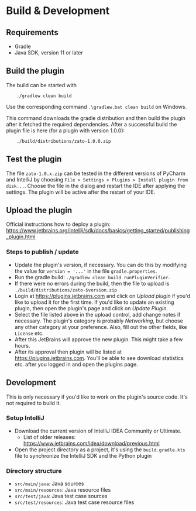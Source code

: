 # Build & Development

## Requirements
- Gradle
- Java SDK, version 11 or later

## Build the plugin
The build can be started with
```
    ./gradlew clean build
```
Use the corresponding command `.\gradlew.bat clean build` on Windows.

This command downloads the gradle distribution and then build the plugin
after it fetched the required dependencies.
After a successful build the plugin file is here (for a plugin with version 1.0.0):
```
    ./build/distributions/zato-1.0.0.zip
```

## Test the plugin
The file `zato-1.0.x.zip` can be tested in the different versions of PyCharm and IntelliJ
by choosing `File > Settings > Plugins > Install plugin from disk...`.
Choose the file in the dialog and restart the IDE after applying the settings. The plugin
will be active after the restart of your IDE.

## Upload the plugin
Official instructions how to deploy a plugin: https://www.jetbrains.org/intellij/sdk/docs/basics/getting_started/publishing_plugin.html

### Steps to publish / update
- Update the plugin's version, if necessary. You can do this by modifying the value for `version = '...'` in the file `gradle.properties`.
- Run the gradle build: `./gradlew clean build runPluginVerifier`.
- If there were no errors during the build, then the file to upload is `./build/distributions/zato-$version.zip`
- Login at https://plugins.jetbrains.com and click on *Upload plugin* if you'd like to upload it for the first time. If you'd like to update an existing plugin, then open the plugin's page and click on *Update Plugin*.
- Select the file listed above in the upload control, add change notes if necessary. The plugin's category is probably *Networking*, but choose any other category at your preference. Also, fill out the other fields, like `License` etc.
- After this JetBrains will approve the new plugin. This might take a few hours.
- After its approval then plugin will be listed at https://plugins.jetbrains.com. You'll be able to see download statistics etc. after you logged in and open the plugins page.

## Development
This is only necessary if you'd like to work on the plugin's source code.
It's not required to build it.

### Setup IntelliJ
- Download the current version of IntelliJ IDEA Community or Ultimate.
    - List of older releases: https://www.jetbrains.com/idea/download/previous.html
- Open the project directory as a project, it's using the `build.gradle.kts` file 
  to synchronize the IntelliJ SDK and the Python plugin 

### Directory structure

- `src/main/java`: Java sources
- `src/main/resources`: Java resource files
- `src/test/java`: Java test case sources
- `src/test/resources`: Java test case resource files

